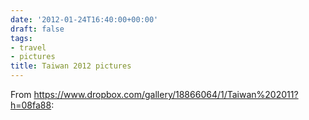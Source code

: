 ```yaml
---
date: '2012-01-24T16:40:00+00:00'
draft: false
tags:
- travel
- pictures
title: Taiwan 2012 pictures
---
```


From https://www.dropbox.com/gallery/18866064/1/Taiwan%202011?h=08fa88:

